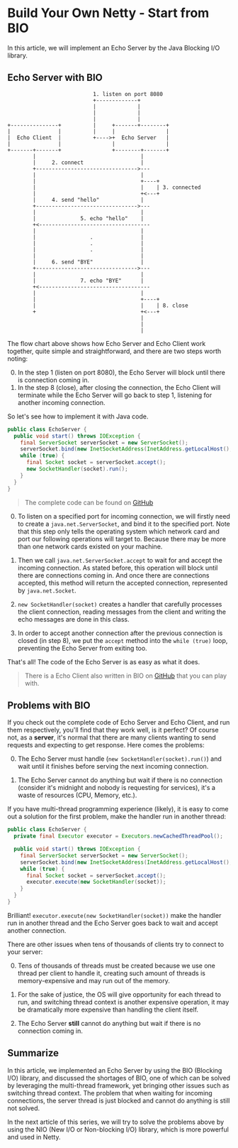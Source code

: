# Build Your Own Netty - Start from BIO

In this article, we will implement an Echo Server by the Java Blocking I/O library.

## Echo Server with BIO

```text
                           1. listen on port 8080
                           +-------------+
                           |             |
                           |             |
                           |             |
+---------------+          |     +-------+--------+
|               |          |     |                |
|  Echo Client  |          +---->+  Echo Server   |
|               |                |                |
+-------+-------+                +--------+-------+
        |                                 |
        |     2. connect                  |
        +-------------------------------->---
        |                                 |
        |                                 +----+
        |                                 |    | 3. connected
        |                                 +<---+
        |     4. send "hello"             |
        +-------------------------------->---
        |                                 |
        |              5. echo "hello"    |
        +<-----------------------------------
        |                                 |
        |                 .               |
        |                 .               |
        |                 .               |
        |                                 |
        |     6. send "BYE"               |
        +-------------------------------->---
        |                                 |
        |              7. echo "BYE"      |
        +<-----------------------------------
        |                                 |
        |                                 +----+
        |                                 |    | 8. close
        +                                 +<---+
                                          |
                                          |
                                          |
```

The flow chart above shows how Echo Server and Echo Client work together, quite simple and straightforward,
and there are two steps worth noting:

0. In the step 1 (listen on port 8080), the Echo Server will block until there is connection coming in.
0. In the step 8 (close), after closing the connection, the Echo Client will terminate while the
Echo Server will go back to step 1, listening for another incoming connection.
 
So let's see how to implement it with Java code.

```java
public class EchoServer {
  public void start() throws IOException {
    final ServerSocket serverSocket = new ServerSocket();
    serverSocket.bind(new InetSocketAddress(InetAddress.getLocalHost(), 8080));
    while (true) {
      final Socket socket = serverSocket.accept();
      new SocketHandler(socket).run();
    }
  }
}
```

> The complete code can be found on [GitHub](https://github.com/kezhenxu94/nettoy)

0. To listen on a specified port for incoming connection, we will firstly need to create a
`java.net.ServerSocket`, and bind it to the specified port. Note that this step only tells the
operating system which network card and port our following operations will target to.
Because there may be more than one network cards existed on your machine.

0. Then we call `java.net.ServerSocket.accept` to wait for and accept the incoming connection.
As stated before, this operation will block until there are connections coming in. And once there
are connections accepted, this method will return the accepted connection, represented by `java.net.Socket`.

0. `new SocketHandler(socket)` creates a handler that carefully processes the client connection,
reading messages from the client and writing the echo messages are done in this class.

0. In order to accept another connection after the previous connection is closed (in step 8),
we put the `accept` method into the `while (true)` loop, preventing the Echo Server from exiting too. 

That's all! The code of the Echo Server is as easy as what it does.

> There is a Echo Client also written in BIO on [GitHub](https://github.com/kezhenxu94/nettoy) that you can play with.

## Problems with BIO

If you check out the complete code of Echo Server and Echo Client, and run them respectively,
you'll find that they work well, is it perfect? Of course not, as a **server**, it's normal that
there are many clients wanting to send requests and expecting to get response. Here comes the problems:

0. The Echo Server must handle (`new SocketHandler(socket).run()`) and wait until it finishes before serving the next incoming connection.

0. The Echo Server cannot do anything but wait if there is no connection (consider it's midnight
and nobody is requesting for services), it's a waste of resources (CPU, Memory, etc.).    

If you have multi-thread programming experience (likely), it is easy to come out a solution for the
first problem, make the handler run in another thread:

```java
public class EchoServer {
  private final Executor executor = Executors.newCachedThreadPool();

  public void start() throws IOException {
    final ServerSocket serverSocket = new ServerSocket();
    serverSocket.bind(new InetSocketAddress(InetAddress.getLocalHost(), 8080));
    while (true) {
      final Socket socket = serverSocket.accept();
      executor.execute(new SocketHandler(socket));
    }
  }
}
```

Brilliant! `executor.execute(new SocketHandler(socket))` make the handler run in another thread and
the Echo Server goes back to wait and accept another connection.

There are other issues when tens of thousands of clients try to connect to your server:

0. Tens of thousands of threads must be created because we use one thread per client to handle it,
creating such amount of threads is memory-expensive and may run out of the memory.

0. For the sake of justice, the OS will give opportunity for each thread to run, and switching thread
context is another expensive operation, it may be dramatically more expensive than handling the client itself.

0. The Echo Server **still** cannot do anything but wait if there is no connection coming in.

## Summarize

In this article, we implemented an Echo Server by using the BIO (Blocking I/O) library, and discussed
the shortages of BIO, one of which can be solved by leveraging the multi-thread framework,
yet bringing other issues such as switching thread context. The problem that when waiting for incoming connections,
the server thread is just blocked and cannot do anything is still not solved.

In the next article of this series, we will try to solve the problems above by using the NIO (New I/O or Non-blocking I/O) library,
which is more powerful and used in Netty.
